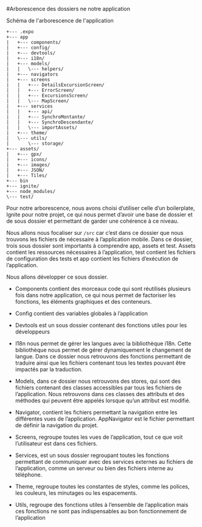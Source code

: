 #Arborescence des dossiers ne notre application 

Schéma de l'arborescence de l'application

```
+--- .expo
+--- app 
|   +--- components/
|   +--- config/
|   +--- devtools/
|   +--- i18n/
|   +--- models/
|   |   \--- helpers/
|   +--- navigators
|   +--- screens
|   |   +--- DetailsExcursionScreen/
|   |   +--- ErrorScreen/
|   |   +--- ExcursionsScreen/
|   |   \--- MapScreen/
|   +--- services
|   |   +--- api/
|   |   +--- SynchroMontante/
|   |   +--- SynchroDescendante/
|   |   \--- importAssets/
|   +--- theme/
|   \--- utils/
|       \--- storage/
+--- assets/
|   +--- gpx/
|   +--- icons/
|   +--- images/
|   +--- JSON/
|   +--- Tiles/
+--- bin
+--- ignite/
+--- node_modules/
\--- test/

```

Pour notre arborescence, nous avons choisi d’utiliser celle d’un boilerplate, Ignite pour notre projet, ce qui nous permet d’avoir une base de dossier et de sous dossier et permettant de garder une cohérence à ce niveau.  

Nous allons nous focaliser sur `/src` car c’est dans ce dossier que nous trouvons les fichiers de nécessaire à l’application mobile. Dans ce dossier, trois sous dossier sont importants à comprendre app, assets et test. Assets contient les ressources nécessaires à l’application, test contient les fichiers de configuration des tests et app contient les fichiers d’exécution de l’application.  

Nous allons développer ce sous dossier. 

* Components contient des morceaux code qui sont réutilisés plusieurs fois dans notre application, ce qui nous permet de factoriser les fonctions, les éléments graphiques et des conteneurs. 

* Config contient des variables globales à l’application 

* Devtools est un sous dossier contenant des fonctions utiles pour les développeurs 

* I18n nous permet de gérer les langues avec la bibliothèque i18n. Cette bibliothèque nous permet de gérer dynamiquement le changement de langue. Dans ce dossier nous retrouvons des fonctions permettant de traduire ainsi que les fichiers contenant tous les textes pouvant être impactés par la traduction. 

* Models, dans ce dossier nous retrouvons des stores, qui sont des fichiers contenant des classes accessibles par tous les fichiers de l’application. Nous retrouvons dans ces classes des attributs et des méthodes qui peuvent être appelés lorsque qu’un attribut est modifié. 

* Navigator, contient les fichiers permettant la navigation entre les différentes vues de l’application. AppNavigator est le fichier permettant de définir la navigation du projet.  

* Screens, regroupe toutes les vues de l’application, tout ce que voit l’utilisateur est dans ces fichiers. 

* Services, est un sous dossier regroupant toutes les fonctions permettant de communiquer avec des services externes au fichiers de l’application, comme un serveur ou bien des fichiers interne au téléphone. 

* Theme, regroupe toutes les constantes de styles, comme les polices, les couleurs, les minutages ou les espacements. 

* Utils, regroupe des fonctions utiles à l’ensemble de l’application mais ces fonctions ne sont pas indispensables au bon fonctionnement de l’application